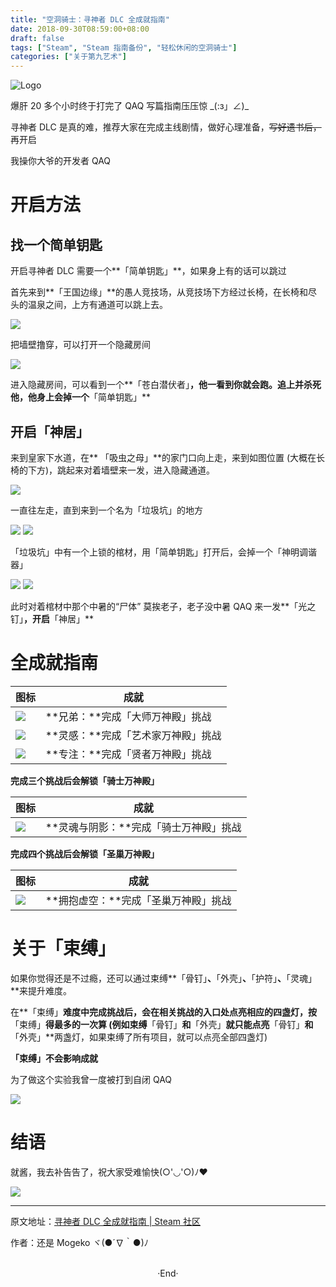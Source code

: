 ```yaml
---
title: "空洞骑士：寻神者 DLC 全成就指南"
date: 2018-09-30T08:59:00+08:00
draft: false
tags: ["Steam", "Steam 指南备份", "轻松休闲的空洞骑士"]
categories: ["关于第九艺术"]
---
```


<img src="https://mogeko.github.io/images/020/logo.jpg"  alt="Logo" >

爆肝 20 多个小时终于打完了 QAQ
写篇指南压压惊 \_(:з」∠)\_

寻神者 DLC 是真的难，推荐大家在完成主线剧情，做好心理准备，<del>写好遗书后，</del>再开启

<span class="spoiler" >我操你大爷的开发者 QAQ</span>

# 开启方法

## 找一个简单钥匙

开启寻神者 DLC 需要一个**「简单钥匙」**，如果身上有的话可以跳过

首先来到**「王国边缘」**的愚人竞技场，从竞技场下方经过长椅，在长椅和尽头的温泉之间，上方有通道可以跳上去。

<img src="https://steamuserimages-a.akamaihd.net/ugc/941706910127720802/3887766AB03FDE17ED254610E5333492A842F97D/">

把墙壁撸穿，可以打开一个隐藏房间

<img src="https://steamuserimages-a.akamaihd.net/ugc/941706910127722487/ECB6722E2C094422AB7F31D3C51441479AB392B8/">

进入隐藏房间，可以看到一个**「苍白潜伏者」**，他一看到你就会跑。追上并杀死他，他身上会掉一个**「简单钥匙」**

## 开启「神居」

来到皇家下水道，在** 「吸虫之母」**的家门口向上走，来到如图位置 (大概在长椅的下方)，跳起来对着墙壁来一发，进入隐藏通道。

<img src="https://steamuserimages-a.akamaihd.net/ugc/941706910127731980/0B267B9D66B22E341901C01D8E6E85FE0EDE11A6/">

一直往左走，直到来到一个名为「垃圾坑」的地方

<img src="https://steamuserimages-a.akamaihd.net/ugc/941706910127733672/EA2C53A1B6F0F14953B8E986E4C2DE10DAB4079F/">


<img src="https://steamuserimages-a.akamaihd.net/ugc/941706910127735000/65E00823B261FC2CF1AF313C8645DA683F908C9E/">

「垃圾坑」中有一个上锁的棺材，用「简单钥匙」打开后，会掉一个「神明调谐器」

<img src="https://steamuserimages-a.akamaihd.net/ugc/941706910127736304/4119CD178396BC63269BC57B13C8628413FC2C69/">

<img src="https://steamuserimages-a.akamaihd.net/ugc/941706910127737280/F396BFF24C1C5E02CC809B54CDECB2826E79DC42/">


此时对着棺材中那个中暑的“尸体” <span class="spoiler" >莫挨老子，老子没中暑 QAQ</span> 来一发**「光之钉」**，开启**「神居」**



# 全成就指南

| 图标                                                         | 成就                               |
| ------------------------------------------------------------ | ---------------------------------- |
|  <img src="https://steamuserimages-a.akamaihd.net/ugc/941706910127529487/9937E1FABC4F0EA2FEEBAFD0B6F20C025B52AEEC/"> | **兄弟：**完成「大师万神殿」挑战   |
|  <img src="https://steamuserimages-a.akamaihd.net/ugc/941706910127530081/17F7D048DECF5C20BAB0A7BD11F2FAC5CACA050A/"> | **灵感：**完成「艺术家万神殿」挑战 |
|  <img src="https://steamuserimages-a.akamaihd.net/ugc/941706910127530647/382C7998E9B0B60A850D8BDF4C7F4A515A8B3481/" > | **专注：**完成「贤者万神殿」挑战   |

**完成三个挑战后会解锁「骑士万神殿」**

| 图标                                                         | 成就                                   |
| ------------------------------------------------------------ | -------------------------------------- |
|  <img src="https://steamuserimages-a.akamaihd.net/ugc/941706910127531198/5857AE3A16211B09755B086F37F411ADEAD38131/"> | **灵魂与阴影：**完成「骑士万神殿」挑战 |

**完成四个挑战后会解锁「圣巢万神殿」**

| 图标                                                         | 成就                                 |
| ------------------------------------------------------------ | ------------------------------------ |
|  <img src="https://steamuserimages-a.akamaihd.net/ugc/941706910127531615/671C16432F460CDD9EFF88D5C01B4ABC7CFE2703/"> | **拥抱虚空：**完成「圣巢万神殿」挑战 |



# 关于「束缚」

如果你觉得还是不过瘾，还可以通过束缚**「骨钉」**、**「外壳」**、**「护符」**、**「灵魂」**来提升难度。

在**「束缚」**难度中完成挑战后，会在相关挑战的入口处点亮相应的四盏灯，按**「束缚」**得最多的一次算 (例如束缚**「骨钉」**和**「外壳」**就只能点亮**「骨钉」**和**「外壳」**两盏灯，如果束缚了所有项目，就可以点亮全部四盏灯)

**「束缚」不会影响成就**


<span class="spoiler" >为了做这个实验我曾一度被打到自闭 QAQ</span>

<img src="https://steamuserimages-a.akamaihd.net/ugc/941706910127612824/BD136FFE9A6F394E584F627B32F2AFB747733473/">





# 结语

就酱，我去补告告了，祝大家受难愉快(○'◡'○)ﾉ♥

<img src="https://steamuserimages-a.akamaihd.net/ugc/941706910124697569/9E941323DE8DFE4CBE8746FF52F92855E8807A73/">



---

原文地址：[寻神者 DLC 全成就指南 | Steam 社区](https://steamcommunity.com/sharedfiles/filedetails/?id=1526374935)

作者：还是 Mogeko ヾ(●´∇｀●)ﾉ





<br>

<center>  ·End·  </center>